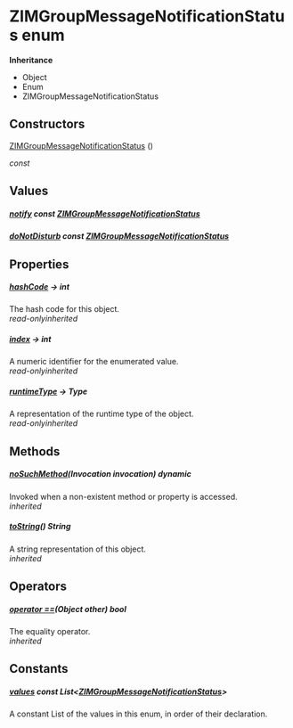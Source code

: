 


# ZIMGroupMessageNotificationStatus enum










**Inheritance**

- Object
- Enum
- ZIMGroupMessageNotificationStatus






## Constructors

[ZIMGroupMessageNotificationStatus](../zego_uikit_prebuilt_live_audio_room/ZIMGroupMessageNotificationStatus/ZIMGroupMessageNotificationStatus.md) ()

  _const_ 


## Values

##### [notify](../zego_uikit_prebuilt_live_audio_room/ZIMGroupMessageNotificationStatus.md) const [ZIMGroupMessageNotificationStatus](../zego_uikit_prebuilt_live_audio_room/ZIMGroupMessageNotificationStatus.md)



  




##### [doNotDisturb](../zego_uikit_prebuilt_live_audio_room/ZIMGroupMessageNotificationStatus.md) const [ZIMGroupMessageNotificationStatus](../zego_uikit_prebuilt_live_audio_room/ZIMGroupMessageNotificationStatus.md)



  





## Properties

##### [hashCode](../zego_uikit_prebuilt_live_audio_room/ZIMGroupMessageNotificationStatus/hashCode.md) &#8594; int



The hash code for this object.  
_<span class="feature">read-only</span><span class="feature">inherited</span>_



##### [index](../zego_uikit_prebuilt_live_audio_room/ZIMGroupMessageNotificationStatus/index.md) &#8594; int



A numeric identifier for the enumerated value.  
_<span class="feature">read-only</span><span class="feature">inherited</span>_



##### [runtimeType](../zego_uikit_prebuilt_live_audio_room/ZIMGroupMessageNotificationStatus/runtimeType.md) &#8594; Type



A representation of the runtime type of the object.  
_<span class="feature">read-only</span><span class="feature">inherited</span>_





## Methods

##### [noSuchMethod](../zego_uikit_prebuilt_live_audio_room/ZIMGroupMessageNotificationStatus/noSuchMethod.md)(Invocation invocation) dynamic



Invoked when a non-existent method or property is accessed.  
_<span class="feature">inherited</span>_



##### [toString](../zego_uikit_prebuilt_live_audio_room/ZIMGroupMessageNotificationStatus/toString.md)() String



A string representation of this object.  
_<span class="feature">inherited</span>_





## Operators

##### [operator ==](../zego_uikit_prebuilt_live_audio_room/ZIMGroupMessageNotificationStatus/operator_equals.md)(Object other) bool



The equality operator.  
_<span class="feature">inherited</span>_










## Constants

##### [values](../zego_uikit_prebuilt_live_audio_room/ZIMGroupMessageNotificationStatus/values-constant.md) const List&lt;[ZIMGroupMessageNotificationStatus](../zego_uikit_prebuilt_live_audio_room/ZIMGroupMessageNotificationStatus.md)>



A constant List of the values in this enum, in order of their declaration.  









